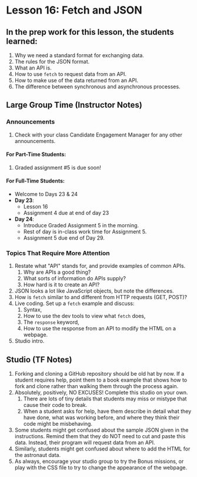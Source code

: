 # Lesson 16: Fetch and JSON

## In the prep work for this lesson, the students learned:

1. Why we need a standard format for exchanging data.
1. The rules for the JSON format.
1. What an API is.
1. How to use ``fetch`` to request data from an API.
1. How to make use of the data returned from an API.
1. The difference between synchronous and asynchronous processes.

## Large Group Time (Instructor Notes)

### Announcements

1. Check with your class Candidate Engagement Manager for any other announcements.

#### For Part-Time Students:

1. Graded assignment #5 is due soon!

#### For Full-Time Students:

* Welcome to Days 23 & 24
* **Day 23**: 
    * Lesson 16
    * Assignment 4 due at end of day 23
* **Day 24**: 
    * Introduce Graded Assignment 5 in the morning.  
    * Rest of day is in-class work time for Assignment 5.
    * Assignment 5 due end of Day 29.


### Topics That Require More Attention

1. Restate what "API" stands for, and provide examples of common APIs.
    1. Why are APIs a good thing?
    1. What sorts of information do APIs supply?
    1. How hard is it to create an API?
1. JSON looks a lot like JavaScript objects, but note the differences.
1. How is ``fetch`` similar to and different from HTTP requests (GET, POST)?
1. Live coding. Set up a ``fetch`` example and discuss:
    1. Syntax,
    1. How to use the dev tools to view what ``fetch`` does,
    1. The ``response`` keyword,
    1. How to use the response from an API to modify the HTML on a webpage.
1. Studio intro.

## Studio (TF Notes)

1. Forking and cloning a GitHub repository should be old hat by now. If a student requires help, point them to a book example that shows how to fork and clone rather than walking them through the process again.
1. Absolutely, positively, NO EXCUSES! Complete this studio on your own.
    1. There are lots of tiny details that students may miss or mistype that cause their code to break.
    1. When a student asks for help, have them describe in detail what they have done, what was working before, and where they think their code might be misbehaving.
1. Some students might get confused about the sample JSON given in the instructions. Remind them that they do NOT need to cut and paste this data. Instead, their program will request data from an API.
1. Similarly, students might get confused about where to add the HTML for the astronaut data.
1. As always, encourage your studio group to try the Bonus missions, or play with the CSS file to try to change the appearance of the webpage.

